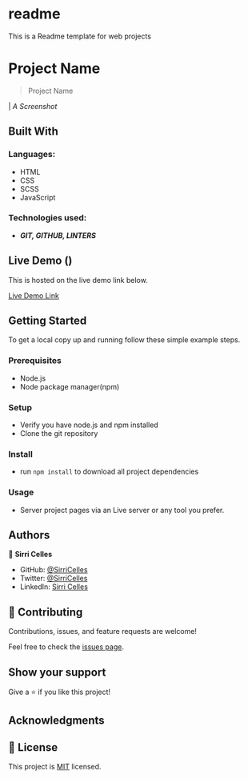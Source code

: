 # readme
This is a Readme template for web projects

# Project Name

> Project Name
>



| *A Screenshot*
## Built With

### Languages:
- HTML
- CSS
- SCSS
- JavaScript

### Technologies used:
-  _**GIT, GITHUB, LINTERS**_

## Live Demo ()

This is hosted on the live demo link below.

[Live Demo Link](https://sirricelles.github.io/)

## Getting Started

To get a local copy up and running follow these simple example steps.

### Prerequisites
- Node.js
- Node package manager(npm)
### Setup
- Verify you have node.js and npm installed
- Clone the git repository
### Install
- run `npm install` to download all project dependencies
### Usage
- Server project pages via an Live server or any tool you prefer.

## Authors

👤 **Sirri Celles**

- GitHub: [@SirriCelles](https://github.com/SirriCelles)
- Twitter: [@SirriCelles](https://twitter.com/SirriCelles?t=fZl0blItFUQDC5vozH47nA&s=09)
- LinkedIn: [Sirri Celles](https://www.linkedin.com/in/sirricelles)

## 🤝 Contributing

Contributions, issues, and feature requests are welcome!

Feel free to check the [issues page](https://github.com/SirriCelles/).

## Show your support

Give a ⭐️ if you like this project!

## Acknowledgments



## 📝 License

This project is [MIT](https://github.com/git/git-scm.com/blob/main/MIT-LICENSE.txt) licensed.

